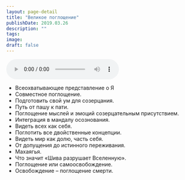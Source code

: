 ```yaml
---
layout: page-detail
title: "Великое поглощение"
publishDate: 2019.03.26
description: ""
tags:
image:
draft: false
---
```


<audio title="2019.03.26 - Великое поглощение.mp3" src="https://filer-api.advayta.org/v1.0/public/files/75098" controls=""></audio>

* Всеохватывающее представление о Я
* Совместное поглощение.
* Подготовить свой ум для созерцания.
* Путь от пашу к пати.
* Поглощение мыслей и эмоций созерцательным присутствием.
* Интеграция в мандалу осознования.
* Видеть всех как себя.
* Поглотить все двойственные концепции.
* Видеть мир как долю, часть себя.
* От допущения до истинного переживания.
* Махаягья.
* Что значит «Шива разрушает Вселенную».
* Поглощение или самоосвобождение.
* Освобождение – поглощение смерти.

  
